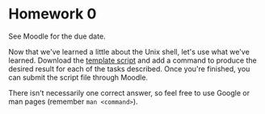 # Homework 0

See Moodle for the due date.

Now that we've learned a little about the Unix shell, let's use what we've
learned. Download the [template script](homework-00.sh) and add a command to
produce the desired result for each of the tasks described. Once you're
finished, you can submit the script file through Moodle.

There isn't necessarily one correct answer, so feel free to use Google or man
pages (remember `man <command>`).

